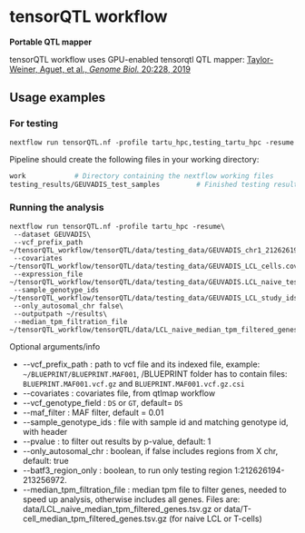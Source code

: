 # tensorQTL workflow
**Portable QTL mapper**

tensorQTL workflow uses GPU-enabled tensorqtl QTL mapper: [Taylor-Weiner, Aguet, et al., *Genome Biol.* 20:228, 2019](https://genomebiology.biomedcentral.com/articles/10.1186/s13059-019-1836-7) 


## Usage examples

###  For testing

```
nextflow run tensorQTL.nf -profile tartu_hpc,testing_tartu_hpc -resume
```

Pipeline should create the following files in your working directory:

```bash
work            # Directory containing the nextflow working files
testing_results/GEUVADIS_test_samples         # Finished testing results (containing one 204M sized .parquet file)
```

###  Running the analysis

```
nextflow run tensorQTL.nf -profile tartu_hpc -resume\
 --dataset GEUVADIS\
 --vcf_prefix_path ~/tensorQTL_workflow/tensorQTL/data/testing_data/GEUVADIS_chr1_212626194_212851227_testing_samples\
 --covariates ~/tensorQTL_workflow/tensorQTL/data/testing_data/GEUVADIS_LCL_cells.covariates_added_sex_test_samples.txt\
 --expression_file ~/tensorQTL_workflow/tensorQTL/data/testing_data/GEUVADIS.LCL_naive_test_samples.tsv\
 --sample_genotype_ids ~/tensorQTL_workflow/tensorQTL/data/testing_data/GEUVADIS_LCL_study_ids_test_samples.txt\
 --only_autosomal_chr false\
 --outputpath ~/results\
 --median_tpm_filtration_file ~/tensorQTL_workflow/tensorQTL/data/LCL_naive_median_tpm_filtered_genes.tsv.gz
```

Optional arguments/info

* --vcf_prefix_path : path to vcf file and its indexed file, example: `~/BLUEPRINT/BLUEPRINT.MAF001`, /BLUEPRINT folder has to contain files: `BLUEPRINT.MAF001.vcf.gz` and `BLUEPRINT.MAF001.vcf.gz.csi`
* --covariates : covariates file, from qtlmap workflow
* --vcf_genotype_field : `DS` or `GT`, default= `DS`
* --maf_filter : MAF filter, default = 0.01
* --sample_genotype_ids : file with sample id and matching genotype id, with header
* --pvalue : to filter out results by p-value, default: 1
* --only_autosomal_chr : boolean, if false includes regions from X chr, default: true
* --batf3_region_only : boolean, to run only testing region 1:212626194-213256972.
* --median_tpm_filtration_file : median tpm file to filter genes, needed to speed up analysis, otherwise includes all genes. Files are: data/LCL_naive_median_tpm_filtered_genes.tsv.gz or data/T-cell_median_tpm_filtered_genes.tsv.gz (for naive LCL or T-cells)
